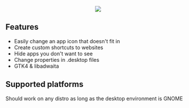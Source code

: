 <div align="center">
  <img src="https://raw.githubusercontent.com/fabrialberio/pinapp/master/data/appstream/3.png">
</div>

## Features
- Easily change an app icon that doesn't fit in
- Create custom shortcuts to websites
- Hide apps you don't want to see
- Change properties in .desktop files
- GTK4 & libadwaita

## Supported platforms
Should work on any distro as long as the desktop environment is GNOME
